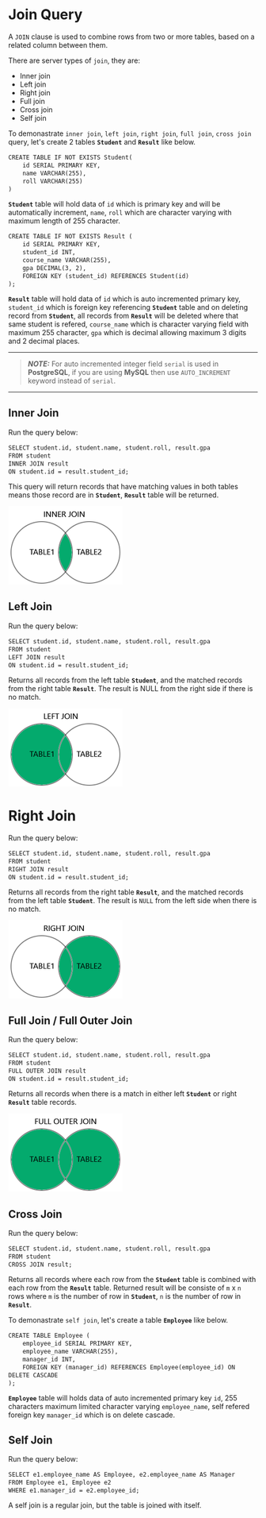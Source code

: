 # Join Query

A `JOIN` clause is used to combine rows from two or more tables, based on a related column between them.

There are server types of `join`, they are:
- Inner join
- Left join
- Right join
- Full join
- Cross join
- Self join


To demonastrate `inner join`, `left join`, `right join`, `full join`, `cross join` query, let's create 2 tables **`Student`** and **`Result`** like below.


```
CREATE TABLE IF NOT EXISTS Student(
    id SERIAL PRIMARY KEY,
    name VARCHAR(255),
    roll VARCHAR(255)
)
```
**`Student`** table will hold data of `id` which is primary key and will be automatically increment, `name`, `roll` which are character varying with maximum length of 255 character.

```
CREATE TABLE IF NOT EXISTS Result (
    id SERIAL PRIMARY KEY,
    student_id INT,
    course_name VARCHAR(255),
    gpa DECIMAL(3, 2),
    FOREIGN KEY (student_id) REFERENCES Student(id)
);
```
**`Result`** table will hold data of `id` which is auto incremented primary key, `student_id` which is foreign key referencing **`Student`** table and on deleting record from **`Student`**, all records from **`Result`** will be deleted where that same student is refered, `course_name` which is character varying field with maximum 255 character, `gpa` which is decimal allowing maximum 3 digits and 2 decimal places.

---
> **_NOTE:_**
For auto incremented integer field `serial` is used in **PostgreSQL**, if you are using **MySQL** then use `AUTO_INCREMENT` keyword instead of `serial`.
---

## Inner Join
Run the query below:
```
SELECT student.id, student.name, student.roll, result.gpa
FROM student
INNER JOIN result
ON student.id = result.student_id;
```
This query will return records that have matching values in both tables means those record are in **`Student`**, **`Result`** table will be returned.

![Inner Join](./images/img_inner_join.png)

## Left Join
Run the query below:
```
SELECT student.id, student.name, student.roll, result.gpa
FROM student
LEFT JOIN result
ON student.id = result.student_id;
```
Returns all records from the left table **``Student``**, and the matched records from the right table **``Result``**. The result is NULL from the right side if there is no match.

![Left Join](./images/img_left_join.png)


# Right Join
Run the query below:
```
SELECT student.id, student.name, student.roll, result.gpa
FROM student
RIGHT JOIN result
ON student.id = result.student_id;
```
Returns all records from the right table **``Result``**, and the matched records from the left table **``Student``**. The result is `NULL` from the left side when there is no match.

![Right Join](./images/img_right_join.png)

## Full Join / Full Outer Join
Run the query below:
```
SELECT student.id, student.name, student.roll, result.gpa
FROM student
FULL OUTER JOIN result
ON student.id = result.student_id;
```
Returns all records when there is a match in either left **``Student``** or right **``Result``** table records.

![Full Join](./images/img_full_outer_join.png)

## Cross Join
Run the query below:
```
SELECT student.id, student.name, student.roll, result.gpa
FROM student
CROSS JOIN result;
```
Returns all records where each row from the **`Student`** table is combined with each row from the **`Result`** table. Returned result will be consiste of `m` x `n` rows where `m` is the number of row in **`Student`**, `n` is the number of row in **`Result`**.


To demonastrate `self join`, let's create a table **`Employee`** like below.

```
CREATE TABLE Employee (
    employee_id SERIAL PRIMARY KEY,
    employee_name VARCHAR(255),
    manager_id INT,
    FOREIGN KEY (manager_id) REFERENCES Employee(employee_id) ON DELETE CASCADE
);
```
**`Employee`** table will holds data of auto incremented primary key `id`, 255 characters maximum limited character varying `employee_name`, self refered foreign key `manager_id` which is on delete cascade.

## Self Join
Run the query below:
```
SELECT e1.employee_name AS Employee, e2.employee_name AS Manager
FROM Employee e1, Employee e2
WHERE e1.manager_id = e2.employee_id;
```
A self join is a regular join, but the table is joined with itself.
